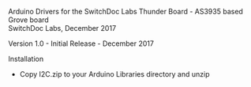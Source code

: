 Arduino Drivers for the SwitchDoc Labs Thunder Board - AS3935 based Grove board<BR>
SwitchDoc Labs, December 2017<BR>

Version 1.0 - Initial Release - December 2017<BR>

Installation

- Copy I2C.zip to your Arduino Libraries directory and unzip


